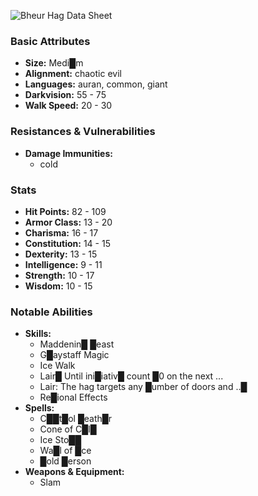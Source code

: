 ![](https://5etools-mirror-1.github.io/img/VGM/Bheur%20Hag.png "Bheur Hag Data Sheet")
### Basic Attributes
- **Size:** Medi█m
- **Alignment:** chaotic evil
- **Languages:** auran, common, giant
- **Darkvision:** 55 - 75
- **Walk Speed:** 20 - 30
### Resistances & Vulnerabilities
- **Damage Immunities:**
    - cold
### Stats
- **Hit Points:** 82 - 109
- **Armor Class:** 13 - 20
- **Charisma:** 16 - 17
- **Constitution:** 14 - 15
- **Dexterity:** 13 - 15
- **Intelligence:** 9 - 11
- **Strength:** 10 - 17
- **Wisdom:** 10 - 15
### Notable Abilities
- **Skills:**
    - Maddenin█ █east
    - G█aystaff Magic
    - Ice Walk
    - Lair█ Until ini█iativ█ count █0 on the next ...
    - Lair: The hag targets any █umber of doors and ..█
    - Re█ional Effects
- **Spells:**
    - C██t█ol █eath█r
    - Cone of C█l█
    - Ice Sto██
    - Wa█l of █ce
    - █old █erson
- **Weapons & Equipment:**
    - Slam